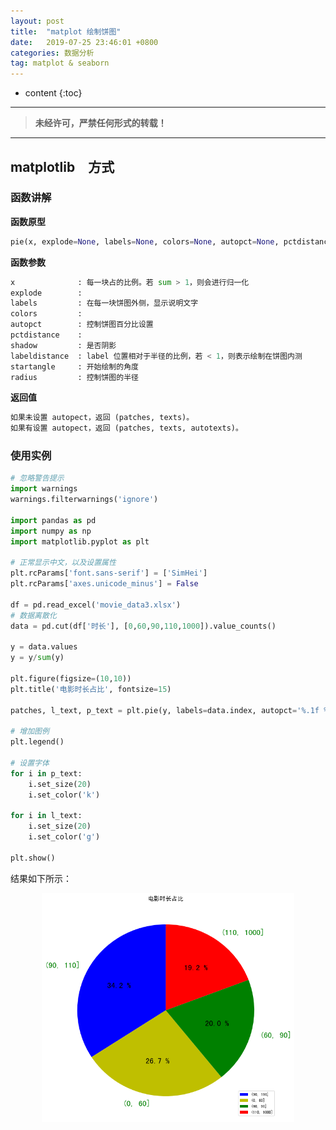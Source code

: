 ```yaml
---
layout: post
title:  "matplot 绘制饼图"
date:   2019-07-25 23:46:01 +0800
categories: 数据分析
tag: matplot & seaborn
---
```



* content
{:toc}


****

> **未经许可，严禁任何形式的转载！**


****

## matplotlib　方式

### 函数讲解

**函数原型**

```python
pie(x, explode=None, labels=None, colors=None, autopct=None, pctdistance=0.6,shadow=False, labeldistance=1.1,startangle=None, radius=None)
```

**函数参数**

```python
x              : 每一块占的比例。若 sum > 1，则会进行归一化  
explode        : 
labels         : 在每一块饼图外侧，显示说明文字
colors         : 
autopct        : 控制饼图百分比设置
pctdistance    :
shadow         : 是否阴影
labeldistance  : label 位置相对于半径的比例，若 < 1，则表示绘制在饼图内测
startangle     : 开始绘制的角度
radius         : 控制饼图的半径
```

**返回值**

```python
如果未设置 autopect，返回 (patches, texts)。  
如果有设置 autopect，返回 (patches, texts, autotexts)。
```

### 使用实例

```python
# 忽略警告提示
import warnings
warnings.filterwarnings('ignore')

import pandas as pd
import numpy as np
import matplotlib.pyplot as plt

# 正常显示中文，以及设置属性
plt.rcParams['font.sans-serif'] = ['SimHei']
plt.rcParams['axes.unicode_minus'] = False

df = pd.read_excel('movie_data3.xlsx')
# 数据离散化
data = pd.cut(df['时长'], [0,60,90,110,1000]).value_counts()

y = data.values
y = y/sum(y)

plt.figure(figsize=(10,10))
plt.title('电影时长占比', fontsize=15)

patches, l_text, p_text = plt.pie(y, labels=data.index, autopct='%.1f %%', colors='bygr', startangle=90)

# 增加图例
plt.legend()

# 设置字体
for i in p_text:
    i.set_size(20)
    i.set_color('k')

for i in l_text:
    i.set_size(20)
    i.set_color('g')

plt.show()
```

结果如下所示：

<div style="text-align:center">
<img src="/images/饼图.png" width="80%">
</div>

